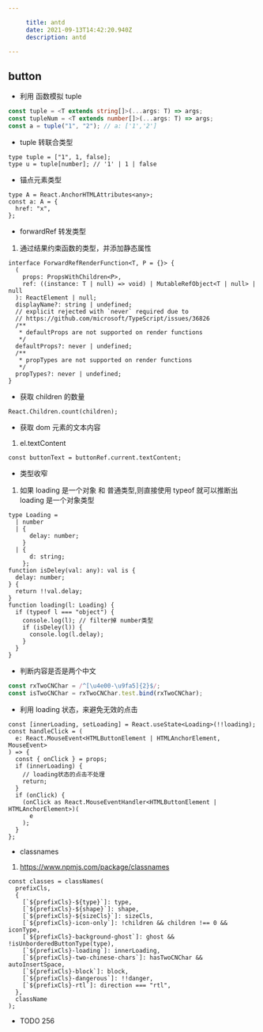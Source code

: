 ```yaml
---

     title: antd
     date: 2021-09-13T14:42:20.940Z
     description: antd

---
```


## button

- 利用 函数模拟 tuple

```ts
const tuple = <T extends string[]>(...args: T) => args;
const tupleNum = <T extends number[]>(...args: T) => args;
const a = tuple("1", "2"); // a: ['1','2']
```

- tuple 转联合类型

```tsx
type tuple = ["1", 1, false];
type u = tuple[number]; // '1' | 1 | false
```

- 锚点元素类型

```tsx
type A = React.AnchorHTMLAttributes<any>;
const a: A = {
  href: "x",
};
```

- forwardRef 转发类型

1. 通过结果约束函数的类型，并添加静态属性

```tsx
interface ForwardRefRenderFunction<T, P = {}> {
  (
    props: PropsWithChildren<P>,
    ref: ((instance: T | null) => void) | MutableRefObject<T | null> | null
  ): ReactElement | null;
  displayName?: string | undefined;
  // explicit rejected with `never` required due to
  // https://github.com/microsoft/TypeScript/issues/36826
  /**
   * defaultProps are not supported on render functions
   */
  defaultProps?: never | undefined;
  /**
   * propTypes are not supported on render functions
   */
  propTypes?: never | undefined;
}
```

- 获取 children 的数量

```tsx
React.Children.count(children);
```

- 获取 dom 元素的文本内容

1. el.textContent

```tsx
const buttonText = buttonRef.current.textContent;
```

- 类型收窄

1. 如果 loading 是一个对象 和 普通类型,则直接使用 typeof 就可以推断出 loading 是一个对象类型

```tsx
type Loading =
  | number
  | {
      delay: number;
    }
  | {
      d: string;
    };
function isDeley(val: any): val is {
  delay: number;
} {
  return !!val.delay;
}
function loading(l: Loading) {
  if (typeof l === "object") {
    console.log(l); // filter掉 number类型
    if (isDeley(l)) {
      console.log(l.delay);
    }
  }
}
```

- 判断内容是否是两个中文

```ts
const rxTwoCNChar = /^[\u4e00-\u9fa5]{2}$/;
const isTwoCNChar = rxTwoCNChar.test.bind(rxTwoCNChar);
```

- 利用 loading 状态，来避免无效的点击

```tsx
const [innerLoading, setLoading] = React.useState<Loading>(!!loading);
const handleClick = (
  e: React.MouseEvent<HTMLButtonElement | HTMLAnchorElement, MouseEvent>
) => {
  const { onClick } = props;
  if (innerLoading) {
    // loading状态的点击不处理
    return;
  }
  if (onClick) {
    (onClick as React.MouseEventHandler<HTMLButtonElement | HTMLAnchorElement>)(
      e
    );
  }
};
```

- classnames

1. https://www.npmjs.com/package/classnames

```tsx
const classes = classNames(
  prefixCls,
  {
    [`${prefixCls}-${type}`]: type,
    [`${prefixCls}-${shape}`]: shape,
    [`${prefixCls}-${sizeCls}`]: sizeCls,
    [`${prefixCls}-icon-only`]: !children && children !== 0 && iconType,
    [`${prefixCls}-background-ghost`]: ghost && !isUnborderedButtonType(type),
    [`${prefixCls}-loading`]: innerLoading,
    [`${prefixCls}-two-chinese-chars`]: hasTwoCNChar && autoInsertSpace,
    [`${prefixCls}-block`]: block,
    [`${prefixCls}-dangerous`]: !!danger,
    [`${prefixCls}-rtl`]: direction === "rtl",
  },
  className
);
```

- TODO 256
